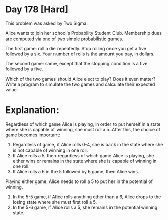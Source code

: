 # Day 178 \[Hard\]

This problem was asked by Two Sigma.

Alice wants to join her school's Probability Student Club. Membership dues are computed via one of two simple probabilistic games.

The first game: roll a die repeatedly. Stop rolling once you get a five followed by a six. Your number of rolls is the amount you pay, in dollars.

The second game: same, except that the stopping condition is a five followed by a five.

Which of the two games should Alice elect to play? Does it even matter? Write a program to simulate the two games and calculate their expected value.


# Explanation:

Regardless of which game Alice is playing, in order to put herself in a state
where she is capable of winning, she must roll a 5. After this, the choice
of game becomes important:

1. Regardless of game, if Alice rolls 0-4, she is back in the state where she
is not capable of winning in one roll.
2. If Alice rolls a 5, then regardless of which game Alice is playing, she either wins
or remains in the state where she is capable of winning in one roll.
3. If Alice rolls a 6 in the 5 followed by 6 game, then Alice wins.

Playing either game, Alice needs to roll a 5 to put her in the potential of winning.
1. In the 5-5 game, if Alice rolls anything other than a 6, Alice drops to the losing state where she must first roll a 5.
2. In the 5-6 game, if Alice rolls a 5, she remains in the potential winning state. 